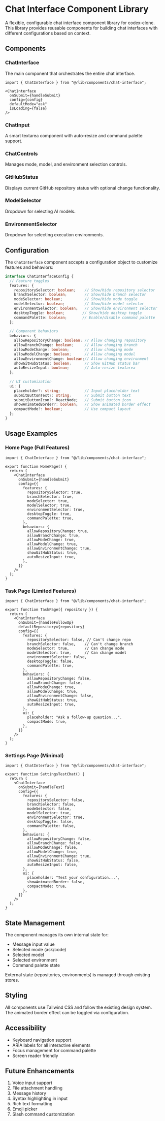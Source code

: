 # Chat Interface Component Library

A flexible, configurable chat interface component library for codex-clone. This library provides reusable components for building chat interfaces with different configurations based on context.

## Components

### ChatInterface
The main component that orchestrates the entire chat interface.

```tsx
import { ChatInterface } from "@/lib/components/chat-interface";

<ChatInterface
  onSubmit={handleSubmit}
  config={config}
  defaultMode="ask"
  isLoading={false}
/>
```

### ChatInput
A smart textarea component with auto-resize and command palette support.

### ChatControls
Manages mode, model, and environment selection controls.

### GitHubStatus
Displays current GitHub repository status with optional change functionality.

### ModelSelector
Dropdown for selecting AI models.

### EnvironmentSelector
Dropdown for selecting execution environments.

## Configuration

The `ChatInterface` component accepts a configuration object to customize features and behaviors:

```typescript
interface ChatInterfaceConfig {
  // Feature toggles
  features: {
    repositorySelector: boolean;    // Show/hide repository selector
    branchSelector: boolean;        // Show/hide branch selector
    modeSelector: boolean;          // Show/hide mode toggle
    modelSelector: boolean;         // Show/hide model selector
    environmentSelector: boolean;   // Show/hide environment selector
    desktopToggle: boolean;        // Show/hide desktop toggle
    commandPalette: boolean;       // Enable/disable command palette
  };
  
  // Component behaviors
  behaviors: {
    allowRepositoryChange: boolean; // Allow changing repository
    allowBranchChange: boolean;     // Allow changing branch
    allowModeChange: boolean;       // Allow changing mode
    allowModelChange: boolean;      // Allow changing model
    allowEnvironmentChange: boolean;// Allow changing environment
    showGitHubStatus: boolean;      // Show GitHub status bar
    autoResizeInput: boolean;       // Auto-resize textarea
  };
  
  // UI customization
  ui: {
    placeholder?: string;           // Input placeholder text
    submitButtonText?: string;      // Submit button text
    submitButtonIcon?: ReactNode;   // Submit button icon
    showAnimatedBorder?: boolean;   // Show animated border effect
    compactMode?: boolean;          // Use compact layout
  };
}
```

## Usage Examples

### Home Page (Full Features)
```tsx
import { ChatInterface } from "@/lib/components/chat-interface";

export function HomePage() {
  return (
    <ChatInterface
      onSubmit={handleSubmit}
      config={{
        features: {
          repositorySelector: true,
          branchSelector: true,
          modeSelector: true,
          modelSelector: true,
          environmentSelector: true,
          desktopToggle: true,
          commandPalette: true,
        },
        behaviors: {
          allowRepositoryChange: true,
          allowBranchChange: true,
          allowModeChange: true,
          allowModelChange: true,
          allowEnvironmentChange: true,
          showGitHubStatus: true,
          autoResizeInput: true,
        },
      }}
    />
  );
}
```

### Task Page (Limited Features)
```tsx
import { ChatInterface } from "@/lib/components/chat-interface";

export function TaskPage({ repository }) {
  return (
    <ChatInterface
      onSubmit={handleFollowUp}
      defaultRepository={repository}
      config={{
        features: {
          repositorySelector: false, // Can't change repo
          branchSelector: false,    // Can't change branch
          modeSelector: true,       // Can change mode
          modelSelector: true,      // Can change model
          environmentSelector: false,
          desktopToggle: false,
          commandPalette: true,
        },
        behaviors: {
          allowRepositoryChange: false,
          allowBranchChange: false,
          allowModeChange: true,
          allowModelChange: true,
          allowEnvironmentChange: false,
          showGitHubStatus: true,
          autoResizeInput: true,
        },
        ui: {
          placeholder: "Ask a follow-up question...",
          compactMode: true,
        },
      }}
    />
  );
}
```

### Settings Page (Minimal)
```tsx
import { ChatInterface } from "@/lib/components/chat-interface";

export function SettingsTestChat() {
  return (
    <ChatInterface
      onSubmit={handleTest}
      config={{
        features: {
          repositorySelector: false,
          branchSelector: false,
          modeSelector: false,
          modelSelector: true,
          environmentSelector: true,
          desktopToggle: false,
          commandPalette: false,
        },
        behaviors: {
          allowRepositoryChange: false,
          allowBranchChange: false,
          allowModeChange: false,
          allowModelChange: true,
          allowEnvironmentChange: true,
          showGitHubStatus: false,
          autoResizeInput: false,
        },
        ui: {
          placeholder: "Test your configuration...",
          showAnimatedBorder: false,
          compactMode: true,
        },
      }}
    />
  );
}
```

## State Management

The component manages its own internal state for:
- Message input value
- Selected mode (ask/code)
- Selected model
- Selected environment
- Command palette state

External state (repositories, environments) is managed through existing stores.

## Styling

All components use Tailwind CSS and follow the existing design system. The animated border effect can be toggled via configuration.

## Accessibility

- Keyboard navigation support
- ARIA labels for all interactive elements
- Focus management for command palette
- Screen reader friendly

## Future Enhancements

1. Voice input support
2. File attachment handling
3. Message history
4. Syntax highlighting in input
5. Rich text formatting
6. Emoji picker
7. Slash command customization